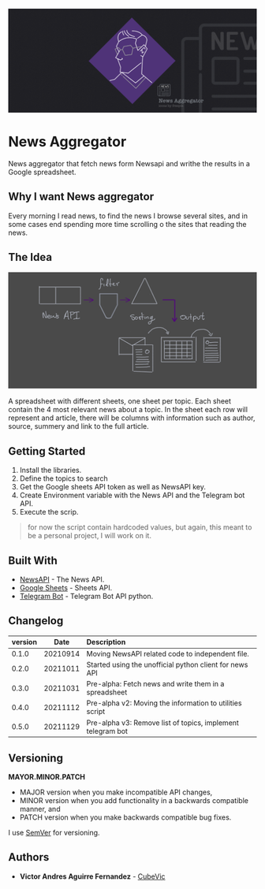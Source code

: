 ![New_Aggregator](News_Aggregator_02.png)
# News Aggregator

News aggregator that fetch news form Newsapi and writhe the results in a Google spreadsheet.

## Why I want News aggregator

Every morning I read news, to find the news I browse several sites, and in some cases end spending more time scrolling o the sites that reading the news.  

## The Idea
![The_idea](The_idea.png)

A spreadsheet with different sheets, one sheet per topic. Each sheet contain the 4 most relevant news about a topic. In the sheet each row will represent and article, there will be columns with information such as author, source, summery and link to the full article.

## Getting Started

1. Install the libraries.
2. Define the topics to search
3. Get the Google sheets API token as well as NewsAPI key.
4. Create Environment variable with the News API and the Telegram bot API.
5. Execute the scrip.

> for now the script contain hardcoded values, but again, this meant to be a personal project, I will work on it.


## Built With

* [NewsAPI](https://newsapi.org/docs) - The News API.
* [Google Sheets](https://developers.google.com/sheets/api?hl=ru) - Sheets API.
* [Telegram Bot](https://github.com/eternnoir/pyTelegramBotAPI) - Telegram Bot API python.

## Changelog

|version | Date | Description|
|:-----|:-------:|:----------|
|0.1.0 | 20210914| Moving NewsAPI related code to independent file.|
|0.2.0 | 20211011| Started using the unofficial python client for news API|
|0.3.0 | 20211031| Pre-alpha: Fetch news and write them in a spreadsheet |
|0.4.0 | 20211112| Pre-alpha v2: Moving the information to utilities script|
|0.5.0 | 20211129| Pre-alpha v3: Remove list of topics, implement telegram bot|

## Versioning

**MAYOR.MINOR.PATCH**

* MAJOR version when you make incompatible API changes,
* MINOR version when you add functionality in a backwards compatible manner, and
* PATCH version when you make backwards compatible bug fixes.  

I use [SemVer](http://semver.org/) for versioning. 

## Authors

* **Victor Andres Aguirre Fernandez** -  [CubeVic](https://github.com/CubeVic)
